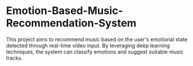# Emotion-Based-Music-Recommendation-System
This project aims to recommend music based on the user's emotional state detected through real-time video input. By leveraging deep learning techniques, the system can classify emotions and suggest suitable music tracks.
